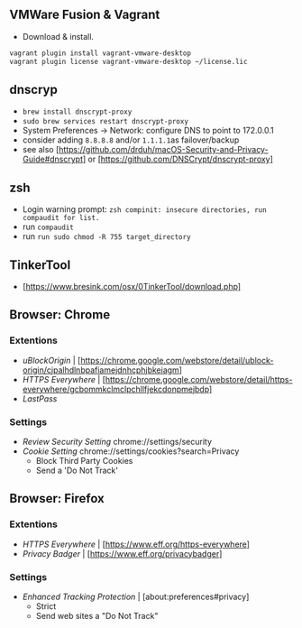 
## VMWare Fusion & Vagrant
* Download & install.
```sh
vagrant plugin install vagrant-vmware-desktop
vagrant plugin license vagrant-vmware-desktop ~/license.lic
```


## dnscryp
* `brew install dnscrypt-proxy`
* `sudo brew services restart dnscrypt-proxy`
* System Preferences -> Network: configure DNS to point to 172.0.0.1
* consider adding `8.8.8.8` and/or `1.1.1.1`as failover/backup
* see also [https://github.com/drduh/macOS-Security-and-Privacy-Guide#dnscrypt] or [https://github.com/DNSCrypt/dnscrypt-proxy]

## zsh
* Login warning prompt: `zsh compinit: insecure directories, run compaudit for list.`
* run `compaudit`
* run `run sudo chmod -R 755 target_directory`

## TinkerTool
* [https://www.bresink.com/osx/0TinkerTool/download.php]

## Browser: Chrome
### Extentions
* _uBlockOrigin_ | [https://chrome.google.com/webstore/detail/ublock-origin/cjpalhdlnbpafiamejdnhcphjbkeiagm]
* _HTTPS Everywhere_ | [https://chrome.google.com/webstore/detail/https-everywhere/gcbommkclmclpchllfjekcdonpmejbdp]
* _LastPass_ 

### Settings

* _Review Security Setting_ chrome://settings/security
* _Cookie Setting_ chrome://settings/cookies?search=Privacy
	* Block Third Party Cookies
	* Send a 'Do Not Track'

## Browser: Firefox

### Extentions
* _HTTPS Everywhere_ | [https://www.eff.org/https-everywhere]
* _Privacy Badger_ | [https://www.eff.org/privacybadger]

### Settings
* _Enhanced Tracking Protection_ | [about:preferences#privacy]
	* Strict
	* Send web sites a "Do Not Track" 

